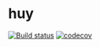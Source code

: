 # huy

[![Build status](https://github.com/mattiapenati/huy/actions/workflows/test.yml/badge.svg)](https://github.com/mattiapenati/huy/actions/workflows/test.yml)
[![codecov](https://codecov.io/gh/mattiapenati/huy/graph/badge.svg?token=CXkzEOqP7N)](https://codecov.io/gh/mattiapenati/huy)
